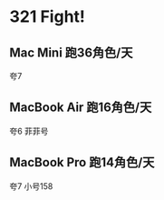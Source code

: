 # 321 Fight!
## Mac Mini 跑36角色/天
夸7 
## MacBook Air 跑16角色/天
夸6 菲菲号
## MacBook Pro 跑14角色/天  
夸7 小号158